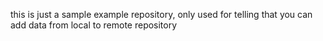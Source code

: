 this is just a sample example repository, only used for telling that you can add data from local to remote repository
